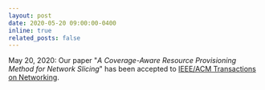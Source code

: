 ```yaml
---
layout: post
date: 2020-05-20 09:00:00-0400
inline: true
related_posts: false
---
```


May 20, 2020: Our paper "*A Coverage-Aware Resource Provisioning Method for Network Slicing*" has been accepted to [IEEE/ACM Transactions on Networking](https://ieeexplore.ieee.org/document/9187556/).
